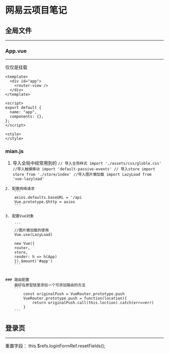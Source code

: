# 网易云项目笔记

## 全局文件
---
### App.vue
---
仅仅是挂载
```
<template>
  <div id="app">
    <router-view />
  </div>
</template>

<script>
export default {
  name: "app",
  components: {},
};
</script>

<style>
</style>
```


### mian.js
    
   1. 导入全局中经常用到的
    ```
        // 导入全局样式
        import './assets/css/globle.css'
        //导入触摸移动
        import 'default-passive-events'
        // 导入store
        import store from './store/index'
        //导入图片懒加载
        import LazyLoad from 'vue-lazyload'
    ```
  
    2. 配置网络请求
        ```
        axios.defaults.baseURL = '/api
        Vue.prototype.$http = axios
        ```

    3. 配置Vue对象

        ```
        //图片懒加载的使用
        Vue.use(LazyLoad)

        new Vue({
        router,
        store,
        render: h => h(App)
        }).$mount('#app')
        ```


    ### 路由配置
        最好在原型链里添加一个可添加路由的方法
        ```
            const originalPush = VueRouter.prototype.push
            VueRouter.prototype.push = function(location){
                return originalPush.call(this.loction).catch(err=>err)
            }
        ```

## 登录页
  ---
  重置字段： this.$refs.loginFormRef.resetFields();